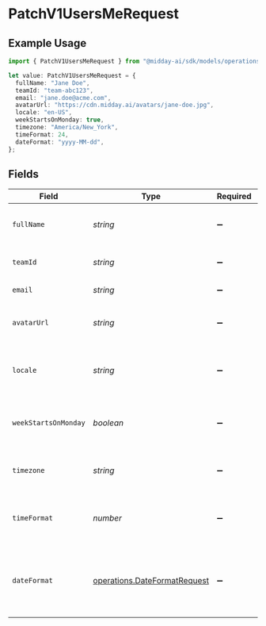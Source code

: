 # PatchV1UsersMeRequest

## Example Usage

```typescript
import { PatchV1UsersMeRequest } from "@midday-ai/sdk/models/operations";

let value: PatchV1UsersMeRequest = {
  fullName: "Jane Doe",
  teamId: "team-abc123",
  email: "jane.doe@acme.com",
  avatarUrl: "https://cdn.midday.ai/avatars/jane-doe.jpg",
  locale: "en-US",
  weekStartsOnMonday: true,
  timezone: "America/New_York",
  timeFormat: 24,
  dateFormat: "yyyy-MM-dd",
};
```

## Fields

| Field                                                                                                   | Type                                                                                                    | Required                                                                                                | Description                                                                                             | Example                                                                                                 |
| ------------------------------------------------------------------------------------------------------- | ------------------------------------------------------------------------------------------------------- | ------------------------------------------------------------------------------------------------------- | ------------------------------------------------------------------------------------------------------- | ------------------------------------------------------------------------------------------------------- |
| `fullName`                                                                                              | *string*                                                                                                | :heavy_minus_sign:                                                                                      | Full name of the user. Must be between 2 and 32 characters                                              | Jane Doe                                                                                                |
| `teamId`                                                                                                | *string*                                                                                                | :heavy_minus_sign:                                                                                      | Unique identifier of the team the user belongs to                                                       | team-abc123                                                                                             |
| `email`                                                                                                 | *string*                                                                                                | :heavy_minus_sign:                                                                                      | Email address of the user                                                                               | jane.doe@acme.com                                                                                       |
| `avatarUrl`                                                                                             | *string*                                                                                                | :heavy_minus_sign:                                                                                      | URL to the user's avatar image. Must be hosted on midday.ai domain                                      | https://cdn.midday.ai/avatars/jane-doe.jpg                                                              |
| `locale`                                                                                                | *string*                                                                                                | :heavy_minus_sign:                                                                                      | User's preferred locale for internationalization (language and region)                                  | en-US                                                                                                   |
| `weekStartsOnMonday`                                                                                    | *boolean*                                                                                               | :heavy_minus_sign:                                                                                      | Whether the user's calendar week starts on Monday (true) or Sunday (false)                              | true                                                                                                    |
| `timezone`                                                                                              | *string*                                                                                                | :heavy_minus_sign:                                                                                      | User's timezone identifier in IANA Time Zone Database format                                            | America/New_York                                                                                        |
| `timeFormat`                                                                                            | *number*                                                                                                | :heavy_minus_sign:                                                                                      | User's preferred time format: 12 for 12-hour format, 24 for 24-hour format                              | 24                                                                                                      |
| `dateFormat`                                                                                            | [operations.DateFormatRequest](../../models/operations/dateformatrequest.md)                            | :heavy_minus_sign:                                                                                      | User's preferred date format. Available options: 'dd/MM/yyyy', 'MM/dd/yyyy', 'yyyy-MM-dd', 'dd.MM.yyyy' | yyyy-MM-dd                                                                                              |